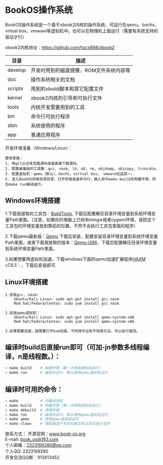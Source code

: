 # BookOS操作系统
BookOS操作系统是一个基于xbook2内核的操作系统，可运行在qemu，bochs，virtual box，vmware等虚拟机中。也可以在物理机上面运行（需要有系统支持的驱动才行）

xbook2内核地址：https://github.com/hzcx998/xbook2  

| 目录            | 描述                                      |
| ------------- | --------------------------------------- |
| develop       | 开发时用到的磁盘镜像，ROM文件系统内容等   |
| doc           | 操作系统相关的文档                               |
| scripts       | 用到的xbuild脚本和其它配置文件 |
| kernel        | xbook2内核的引导和可执行文件                  |
| tools         | 内核开发需要用到的工具                         |
| bin           | 命令行可执行程序  |
| sbin          | 系统使用的程序  |
| app           | 普通应用程序  |

开发环境准备（Windows/Linux）：  
```
整体思路：
1. 用git从仓库克隆源码或者直接下载源码。
2. 配置最基础的工具集：gcc, nasm, ld, dd, rm, objdump, objcopy, truncate。
3. 配置虚拟机：qemu（默认），bochs，virtual box， vmware任选其一。
5. 进入BookOS的根目录目录，打开终端或者命令行，输入命令make build先构建环境，然后make run编译运行。
```

## Windows环境搭建

1.下载我提取的工具包：[BuildTools](https://gitee.com/hzc1998/bookos-web-db/blob/master/tools/BuildTools.zip), 下载后配置解压目录环境变量到系统环境变量Path里面。（注意，如果你的电脑上已经有mingw或者cygwin环境，请把这个工具包的环境变量放到靠前的位置，不然不会执行工具包里面的程序）

2.下载qemu最新版：[Qemu](https://www.qemu.org/) 下载后安装，配置安装目录环境变量到系统环境变量Path里面，或者下载我提取的版本：[Qemu-i386](http://www.book-os.org/tools/Qemu-i386.rar)，下载后配置解压目录环境变量到系统环境变量Path里面。

3.如果想要用虚拟机加速，下载windows下面的qemu加速扩展程序[HAXM](https://github.com/intel/haxm/releases) v7.6.5：，下载后安装即可.


## Linux环境搭建
```
1.安装gcc, nasm: 
    Ubuntu/Kali Linux: sudo apt-get install gcc nasm
    Red hat/Fedora/Centos: sudo yum install gcc nasm
    
2.安装qemu虚拟机：
    Ubuntu/Kali Linux: sudo apt-get install qemu-system-x86
    Red hat/Fedora/Centos: sudo yum install qemu-system-x86

3.如果需要加速，就需要打开kvm加速，不同得平台有不同得方法，可以自行查找。
```

## 编译时build后直接run即可（可加-jn参数多线程编译，n是线程数。）：
```bash
> make build    # 构建环境（第一次获取源码后执行）
> make run      # 编译并运行，默认使用qemu虚拟机运行
```

## 编译时可用的命令：
```bash
> make          # 只编译源码
> make build    # 构建环境（第一次获取源码后执行）
> make debuild  # 清理环境
> make run      # 编译并运行，默认使用qemu虚拟机运行
> make qemu     # 使用qemu虚拟机运行
> make clean    # 清除编译产生的对象文件以及可执行文件
```

联系方式：
开源官网：www.book-os.org  
E-mail: book_os@163.com  
个人邮箱：2323168280@qq.com  
个人QQ: 2323168280  
开发交流QQ群：913813452  